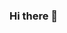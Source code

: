 ### Hi there 👋

<!--
**Minhaz5221/Minhaz5221** is a ✨ _special_ ✨ repository because its `README.md` (this file) appears on your GitHub profile.

Here are some ideas to get you started:

- 🔭 I’m currently working on ... C++
- 🌱 I’m currently learning ...C++
- 👯 I’m looking to collaborate on ... C++
- 🤔 I’m looking for help with ...C++
- 💬 Ask me about ...C++
- 📫 How to reach me: ...minhaizzaaaaaaaaaa@gmail.com
- 😄 Pronouns: ...
- ⚡ Fun fact: ...
-->
